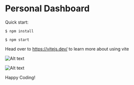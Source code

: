 # Personal Dashboard

Quick start:

```
$ npm install

$ npm start
````

Head over to https://vitejs.dev/ to learn more about using vite


![Alt text](dash.png)


![Alt text](<dash 2.png>)


Happy Coding!
